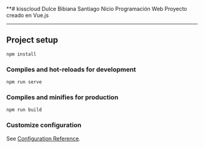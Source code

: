 **# kisscloud
Dulce Bibiana Santiago Nicio
Programación Web
Proyecto creado en Vue.js
****
## Project setup
```
npm install
```

### Compiles and hot-reloads for development

```
npm run serve
```

### Compiles and minifies for production
```
npm run build
```

### Customize configuration
See [Configuration Reference](https://cli.vuejs.org/config/).
